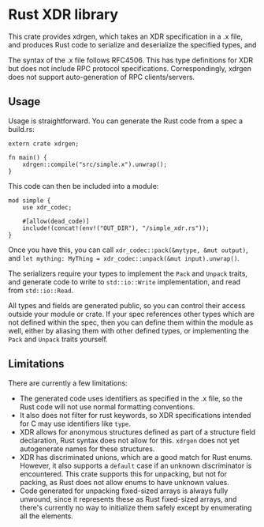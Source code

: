 Rust XDR library
================

This crate provides xdrgen, which takes an XDR specification in a .x
file, and produces Rust code to serialize and deserialize the
specified types, and

The syntax of the .x file follows RFC4506. This has type definitions for
XDR but does not include RPC protocol specifications. Correspondingly, xdrgen
does not support auto-generation of RPC clients/servers.

Usage
-----
Usage is straightforward. You can generate the Rust code from a spec a build.rs:
```
extern crate xdrgen;

fn main() {
    xdrgen::compile("src/simple.x").unwrap();
}
```

This code can then be included into a module:
```
mod simple {
    use xdr_codec;
    
    #[allow(dead_code)]
    include!(concat!(env!("OUT_DIR"), "/simple_xdr.rs"));
}
```

Once you have this, you can call `xdr_codec::pack(&mytype, &mut output)`, and
`let mything: MyThing = xdr_codec::unpack(&mut input).unwrap()`.

The serializers require your types to implement the `Pack` and `Unpack`
traits, and generate code to write to `std::io::Write` implementation, and
read from `std::io::Read`.

All types and fields are generated public, so you can control their access
outside your module or crate. If your spec references other types which are
not defined within the spec, then you can define them within the module
as well, either by aliasing them with other defined types, or implementing
the `Pack` and `Unpack` traits yourself.

Limitations
-----------
There are currently a few limitations:
   * The generated code uses identifiers as specified in the .x file, so the
     Rust code will not use normal formatting conventions.
   * It also does not filter for rust keywords, so XDR specifications intended
     for C may use identifiers like `type`.
   * XDR allows for anonymous structures defined as part of a structure field
     declaration, Rust syntax does not allow for this. `xdrgen` does not yet
     autogenerate names for these structures.
   * XDR has discriminated unions, which are a good match for Rust enums.
     However, it also supports a `default` case if an unknown discriminator
     is encountered. This crate supports this for unpacking, but not for
     packing, as Rust does not allow enums to have unknown values.
   * Code generated for unpacking fixed-sized arrays is always fully unwound,
     since it represents these as Rust fixed-sized arrays, and there's currently
     no way to initialize them safely except by enumerating all the elements.
